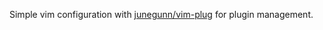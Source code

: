 Simple vim configuration with [junegunn/vim-plug](https://github.com/junegunn/vim-plug) for plugin management.
